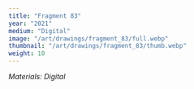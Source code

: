 ```yaml
---
title: "Fragment 83"
year: "2021"
medium: "Digital"
image: "/art/drawings/fragment_83/full.webp"
thumbnail: "/art/drawings/fragment_83/thumb.webp"
weight: 10
---
```

*Materials: Digital* 
